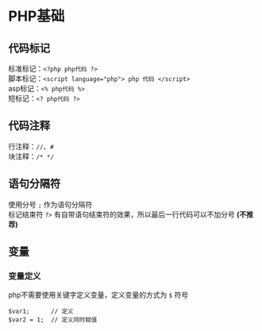 
# PHP基础

## 代码标记

标准标记：`<?php php代码 ?>`    
脚本标记：`<script language="php"> php 代码 </script>`  
asp标记：`<% php代码 %>`    
短标记：`<? php代码 ?>`

## 代码注释

行注释：`//`、`#`   
块注释：`/* */`

## 语句分隔符
使用分号 `;` 作为语句分隔符     
标记结束符 `?>` 有自带语句结束符的效果，所以最后一行代码可以不加分号 **(不推荐)**

## 变量

### 变量定义
php不需要使用关键字定义变量，定义变量的方式为 `$` 符号     
```
$var1;      // 定义
$var2 = 1;  // 定义同时赋值
```   

